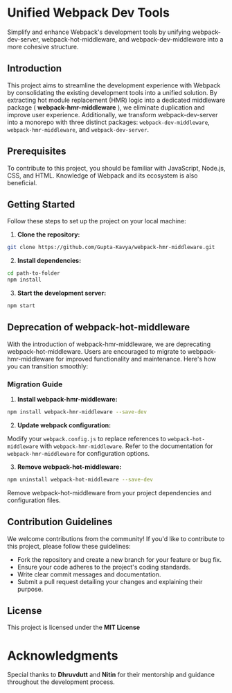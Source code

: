 
# Unified Webpack Dev Tools

Simplify and enhance Webpack's development tools by unifying webpack-dev-server, webpack-hot-middleware, and webpack-dev-middleware into a more cohesive structure.


## Introduction

This project aims to streamline the development experience with Webpack by consolidating the existing development tools into a unified solution. By extracting hot module replacement (HMR) logic into a dedicated middleware package ( **webpack-hmr-middleware** ), we eliminate duplication and improve user experience. Additionally, we transform webpack-dev-server into a monorepo with three distinct packages: `webpack-dev-middleware`, `webpack-hmr-middleware`, and `webpack-dev-server`.

## Prerequisites

To contribute to this project, you should be familiar with JavaScript, Node.js, CSS, and HTML. Knowledge of Webpack and its ecosystem is also beneficial.

## Getting Started

Follow these steps to set up the project on your local machine:

1. **Clone the repository:**

```bash
git clone https://github.com/Gupta-Kavya/webpack-hmr-middleware.git
```
2. **Install dependencies:**

```bash
cd path-to-folder
npm install

```

3. **Start the development server:**

```bash
npm start
```

## Deprecation of webpack-hot-middleware

With the introduction of webpack-hmr-middleware, we are deprecating webpack-hot-middleware. Users are encouraged to migrate to webpack-hmr-middleware for improved functionality and maintenance. Here's how you can transition smoothly:

### Migration Guide

1. **Install webpack-hmr-middleware:**

```bash
npm install webpack-hmr-middleware --save-dev

```

2. **Update webpack configuration:**

Modify your `webpack.config.js` to replace references to `webpack-hot-middleware` with `webpack-hmr-middleware`. Refer to the documentation for `webpack-hmr-middleware` for configuration options.

3. **Remove webpack-hot-middleware:**

```bash
npm uninstall webpack-hot-middleware --save-dev

```

Remove webpack-hot-middleware from your project dependencies and configuration files.

## Contribution Guidelines

We welcome contributions from the community! If you'd like to contribute to this project, please follow these guidelines:

- Fork the repository and create a new branch for your feature or bug fix.
- Ensure your code adheres to the project's coding standards.
- Write clear commit messages and documentation.
- Submit a pull request detailing your changes and explaining their purpose.

## License

This project is licensed under the **MIT License**

# Acknowledgments

Special thanks to **Dhruvdutt** and **Nitin** for their mentorship and guidance throughout the development process.
